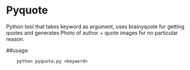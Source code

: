 # Pyquote 

Python tool that takes keyword as argument, uses brainyquote for getting quotes and generates Photo of author + quote images for no particular reason.


##usage:

        python pyquote.py <keyword>
        